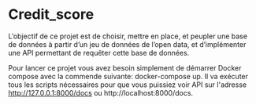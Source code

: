 # Credit_score
L’objectif de ce projet est de choisir, mettre en place, et peupler une base de données à partir d’un jeu de données de l’open data, et d’implémenter une API permettant de requêter cette base de données.

Pour lancer ce projet vous avez besoin simplement de démarrer Docker compose avec la commende suivante: docker-compose up.
Il va exécuter tous les scripts nécessaires pour que vous puissiez voir API sur l'adresse http://127.0.0.1:8000/docs ou http://localhost:8000/docs.
